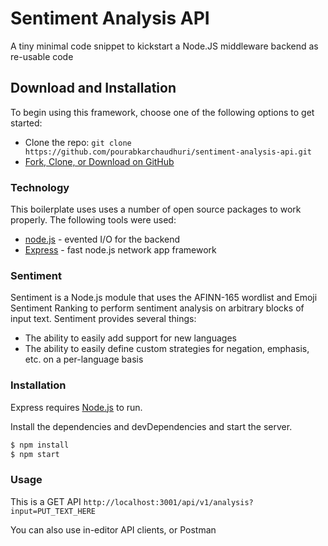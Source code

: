 # Sentiment Analysis API

A tiny minimal code snippet to kickstart a Node.JS middleware backend as re-usable code

## Download and Installation

To begin using this framework, choose one of the following options to get started:
* Clone the repo: `git clone https://github.com/pourabkarchaudhuri/sentiment-analysis-api.git`
* [Fork, Clone, or Download on GitHub](https://github.com/pourabkarchaudhuri/sentiment-analysis-api.git)

### Technology

This boilerplate uses uses a number of open source packages to work properly. The following tools were used:

* [node.js] - evented I/O for the backend
* [Express] - fast node.js network app framework


### Sentiment

Sentiment is a Node.js module that uses the AFINN-165 wordlist and Emoji Sentiment Ranking to perform sentiment analysis on arbitrary blocks of input text. Sentiment provides several things:
* The ability to easily add support for new languages
* The ability to easily define custom strategies for negation, emphasis, etc. on a per-language basis

### Installation

Express requires [Node.js](https://nodejs.org/) to run.

Install the dependencies and devDependencies and start the server.

```sh
$ npm install
$ npm start
```

### Usage

This is a GET API
`http://localhost:3001/api/v1/analysis?input=PUT_TEXT_HERE`

You can also use in-editor API clients, or Postman


   [node.js]: <http://nodejs.org>
   [express]: <http://expressjs.com>
